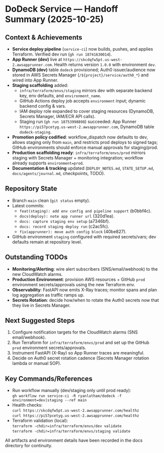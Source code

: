 # DoDeck Service — Handoff Summary (2025-10-25)

## Context & Achievements
- **Service deploy pipeline** (`service-ci`) now builds, pushes, and applies Terraform. Verified dev run (`gh run 18741630014`).
- **App Runner (dev)** live at `https://skcdqfw5pt.us-west-2.awsapprunner.com`. Health returns version `1.0.0` with environment `dev`.
- **DynamoDB (dev)** table `dodeck` provisioned; Auth0 issuer/audience now stored in AWS Secrets Manager (`/${project}/service/auth0_*`) and wired into App Runner.
- **Staging scaffolding** added:
  - `infra/terraform/envs/staging` mirrors dev with separate backend key, env defaults, and `environment_name`.
  - GitHub Actions deploy job accepts `environment` input; dynamic backend config & vars.
  - IAM deploy role expanded to cover staging resources (DynamoDB, Secrets Manager, IAM/ECR API calls).
  - Staging run (`gh run 18753998898`) succeeded: App Runner `https://pi57pcetyg.us-west-2.awsapprunner.com`, DynamoDB table `dodeck-staging`.
- **Promotion policy codified**: workflow_dispatch now defaults to dev, allows staging only from `main`, and restricts prod deploys to signed tags; GitHub environments should enforce manual approvals for staging/prod.
- **Production scaffolding ready**: `infra/terraform/envs/prod` mirrors staging with Secrets Manager + monitoring integration; workflow already supports `environment=prod`.
- **Documentation & tracking** updated (`DEPLOY_NOTES.md`, `STATE_SETUP.md`, `docs/agents/journal.md`, checkpoints, TODO).

## Repository State
- Branch `main` clean (`git status` empty).
- Latest commits:
  - `feat(staging): add env config and pipeline support` (b0bbf4c).
  - `docs(deploy): note app runner url` (320d1ea).
  - `docs: capture staging env setup` (a7346bf).
  - `docs: record staging deploy run` (c2ac5fc).
  - `fix(apprunner): move auth config block` (40be827).
- GitHub environment `staging` configured with required secrets/vars; dev defaults remain at repository level.

## Outstanding TODOs
- **Monitoring/Alerting**: wire alert subscribers (SNS/email/webhook) to the new CloudWatch alarms.
- **Production Environment**: provision AWS resources + GitHub `prod` environment secrets/approvals using the new Terraform env.
- **Observability**: FastAPI now emits X-Ray traces; monitor spans and plan log aggregation as traffic ramps up.
- **Secrets Rotation**: decide how/when to rotate the Auth0 secrets now that they live in Secrets Manager.

## Next Suggested Steps
1. Configure notification targets for the CloudWatch alarms (SNS email/webhook).
2. Run Terraform for `infra/terraform/envs/prod` and set up the GitHub `prod` environment secrets/approvals.
3. Instrument FastAPI (X-Ray) so App Runner traces are meaningful.
4. Decide on Auth0 secret rotation cadence (Secrets Manager rotation lambda or manual SOP).

## Key Commands/References
- Run workflow manually (dev/staging only until prod ready):  
  `gh workflow run service-ci -R ryanlatham/dodeck -f environment=dev|staging --ref main`
- Health checks:  
  `curl https://skcdqfw5pt.us-west-2.awsapprunner.com/healthz`  
  `curl https://pi57pcetyg.us-west-2.awsapprunner.com/healthz`
- Terraform validation (local):  
  `terraform -chdir=infra/terraform/envs/dev validate`  
  `terraform -chdir=infra/terraform/envs/staging validate`

All artifacts and environment details have been recorded in the docs directory for continuity.
